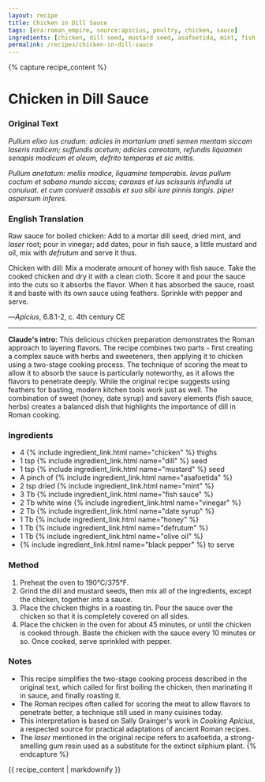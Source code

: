 ```yaml
---
layout: recipe
title: Chicken in Dill Sauce
tags: [era:roman_empire, source:apicius, poultry, chicken, sauce]
ingredients: [chicken, dill seed, mustard seed, asafoetida, mint, fish sauce, white wine vinegar, date syrup, honey, defrutum, olive oil, pepper]
permalink: /recipes/chicken-in-dill-sauce
---
```


{% capture recipe_content %}
# Chicken in Dill Sauce

### Original Text
*Pullum elixo ius crudum: adicies in mortarium aneti semen mentam siccam laseris radicem; suffundis acetum; adicies careotam, refundis liquamen senapis modicum et oleum, defrito temperas et sic mittis.*

*Pullum anetatum: mellis modice, liquamine temperabis. levas pullum coctum et sabano mundo siccas; caraxas et ius scissuris infundis ut conuiuat. et cum coniuerit assabis et suo sibi iure pinnis tangis. piper aspersum inferes.*

### English Translation
Raw sauce for boiled chicken: Add to a mortar dill seed, dried mint, and *laser* root; pour in vinegar; add dates, pour in fish sauce, a little mustard and oil, mix with *defrutum* and serve it thus.

Chicken with dill: Mix a moderate amount of honey with fish sauce. Take the cooked chicken and dry it with a clean cloth. Score it and pour the sauce into the cuts so it absorbs the flavor. When it has absorbed the sauce, roast it and baste with its own sauce using feathers. Sprinkle with pepper and serve.

—*Apicius*, 6.8.1-2, c. 4th century CE

___

**Claude's intro:** This delicious chicken preparation demonstrates the Roman approach to layering flavors. The recipe combines two parts - first creating a complex sauce with herbs and sweeteners, then applying it to chicken using a two-stage cooking process. The technique of scoring the meat to allow it to absorb the sauce is particularly noteworthy, as it allows the flavors to penetrate deeply. While the original recipe suggests using feathers for basting, modern kitchen tools work just as well. The combination of sweet (honey, date syrup) and savory elements (fish sauce, herbs) creates a balanced dish that highlights the importance of dill in Roman cooking.

### Ingredients
- 4 {% include ingredient_link.html name="chicken" %} thighs
- 1 tsp {% include ingredient_link.html name="dill" %} seed
- 1 tsp {% include ingredient_link.html name="mustard" %} seed
- A pinch of {% include ingredient_link.html name="asafoetida" %}
- 2 tsp dried {% include ingredient_link.html name="mint" %}
- 3 Tb {% include ingredient_link.html name="fish sauce" %}
- 2 Tb white wine {% include ingredient_link.html name="vinegar" %}
- 2 Tb {% include ingredient_link.html name="date syrup" %}
- 1 Tb {% include ingredient_link.html name="honey" %}
- 1 Tb {% include ingredient_link.html name="defrutum" %}
- 1 Tb {% include ingredient_link.html name="olive oil" %}
- {% include ingredient_link.html name="black pepper" %} to serve

### Method
1. Preheat the oven to 190°C/375°F.
2. Grind the dill and mustard seeds, then mix all of the ingredients, except the chicken, together into a sauce.
3. Place the chicken thighs in a roasting tin. Pour the sauce over the chicken so that it is completely covered on all sides.
4. Place the chicken in the oven for about 45 minutes, or until the chicken is cooked through. Baste the chicken with the sauce every 10 minutes or so. Once cooked, serve sprinkled with pepper.

### Notes
- This recipe simplifies the two-stage cooking process described in the original text, which called for first boiling the chicken, then marinating it in sauce, and finally roasting it.
- The Roman recipes often called for scoring the meat to allow flavors to penetrate better, a technique still used in many cuisines today.
- This interpretation is based on Sally Grainger's work in *Cooking Apicius*, a respected source for practical adaptations of ancient Roman recipes.
- The *laser* mentioned in the original recipe refers to asafoetida, a strong-smelling gum resin used as a substitute for the extinct silphium plant.
{% endcapture %}

{{ recipe_content | markdownify }}